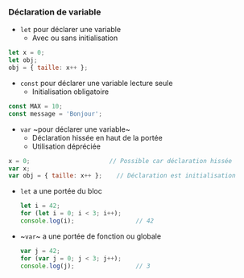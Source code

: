 ### Déclaration de variable

<div class="r-stack">

<div class="fragment fade-out" data-fragment-index="1">

* `let` pour déclarer une variable
  * Avec ou sans initialisation

```javascript
let x = 0;
let obj;
obj = { taille: x++ };
```

</div>
<div class="fragment fade-in-then-out" data-fragment-index="1">

* `const` pour déclarer une variable lecture seule
  * Initialisation obligatoire

```javascript
const MAX = 10;
const message = 'Bonjour';
```

</div>

<div class="fragment fade-in-then-out" data-fragment-index="2">

* `var` ~pour déclarer une variable~
  * Déclaration hissée en haut de la portée  
  * Utilisation dépréciée

```javascript
x = 0;                      // Possible car déclaration hissée
var x;
var obj = { taille: x++ };    // Déclaration est initialisation
```

</div>

<div class="fragment" data-fragment-index="3">

* `let` a une portée du bloc
  ```javascript
  let i = 42;
  for (let i = 0; i < 3; i++);
  console.log(i);                 // 42
  ```
* ~`var`~ a une portée de fonction ou globale
  ```javascript
  var j = 42;
  for (var j = 0; j < 3; j++);
  console.log(j);                 // 3 
  ```

</div>

</div>
